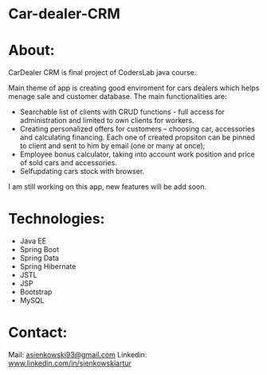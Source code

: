 # Car-dealer-CRM

# About:
CarDealer CRM is final project of CodersLab java course.

Main theme of app is creating good enviroment for cars dealers which helps menage sale and customer database. The main functionalities are:
- Searchable list of clients with CRUD functions - full access for administration and limited to own clients for workers.
- Creating personalized offers for customers – choosing car, accessories and calculating financing. Each one of created propsiton can be pinned to client and sent to him by email (one or many at once);
- Employee bonus calculator, taking into account work position and price of sold cars and accessories.
- Selfupdating cars stock with browser.

I am still working on this app, new features will be add soon. 

# Technologies:

- Java EE
- Spring Boot
- Spring Data
- Spring Hibernate
- JSTL
- JSP
- Bootstrap
- MySQL

# Contact:

Mail: asienkowski93@gmail.com
Linkedin: www.linkedin.com/in/sienkowskiartur

